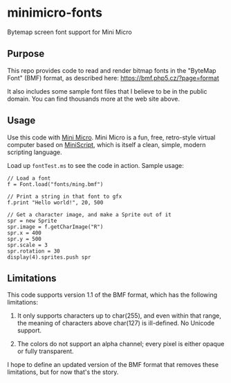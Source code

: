 # minimicro-fonts
Bytemap screen font support for Mini Micro


## Purpose

This repo provides code to read and render bitmap fonts in the "ByteMap Font" (BMF) format, as described here: https://bmf.php5.cz/?page=format

It also includes some sample font files that I believe to be in the public domain.  You can find thousands more at the web site above.

## Usage

Use this code with [Mini Micro](https://miniscript.org/MiniMicro).  Mini Micro is a fun, free, retro-style virtual computer based on [MiniScript](https://miniscript.org/), which is itself a clean, simple, modern scripting language.

Load up `fontTest.ms` to see the code in action.  Sample usage:

```
// Load a font
f = Font.load("fonts/ming.bmf")

// Print a string in that font to gfx
f.print "Hello world!", 20, 500

// Get a character image, and make a Sprite out of it
spr = new Sprite
spr.image = f.getCharImage("R")
spr.x = 400
spr.y = 500
spr.scale = 3
spr.rotation = 30
display(4).sprites.push spr
```

## Limitations

This code supports version 1.1 of the BMF format, which has the following limitations:

1. It only supports characters up to char(255), and even within that range, the meaning of characters above char(127) is ill-defined.  No Unicode support.

2. The colors do not support an alpha channel; every pixel is either opaque or fully transparent.

I hope to define an updated version of the BMF format that removes these limitations, but for now that's the story.

